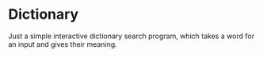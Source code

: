 # Dictionary
Just a simple interactive dictionary search program, which takes a word for an input and gives their meaning.
